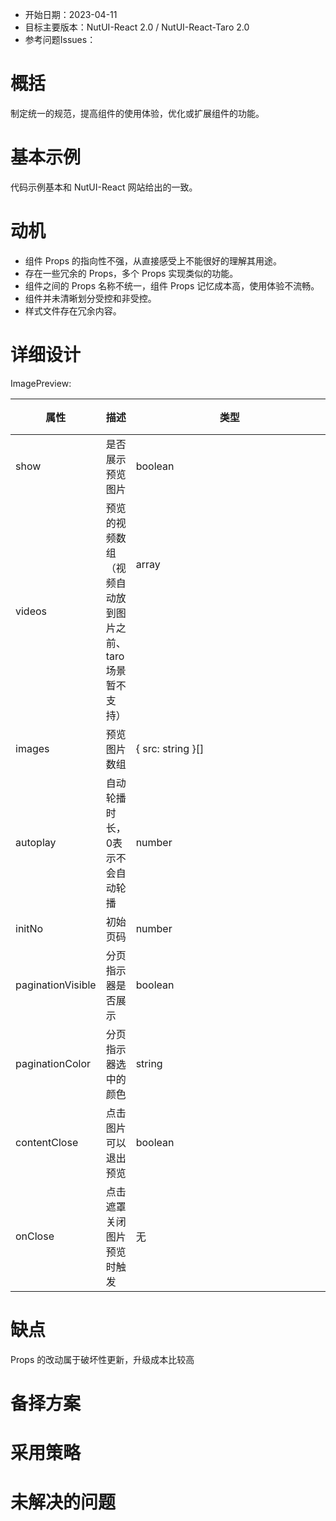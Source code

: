 - 开始日期：2023-04-11
- 目标主要版本：NutUI-React 2.0 / NutUI-React-Taro 2.0
- 参考问题Issues：

# 概括

制定统一的规范，提高组件的使用体验，优化或扩展组件的功能。


# 基本示例

代码示例基本和 NutUI-React 网站给出的一致。


# 动机

- 组件 Props 的指向性不强，从直接感受上不能很好的理解其用途。
- 存在一些冗余的 Props，多个 Props 实现类似的功能。
- 组件之间的 Props 名称不统一，组件 Props 记忆成本高，使用体验不流畅。
- 组件并未清晰划分受控和非受控。
- 样式文件存在冗余内容。


# 详细设计


ImagePreview:

| 属性 | 描述 | 类型 | 默认值 | 改动点 |
| --- | --- | --- | --- | --- |
| show | 是否展示预览图片 | boolean |  |  |
| videos | 预览的视频数组（视频自动放到图片之前、taro场景暂不支持） | array<object> | [] |  |
| images | 预览图片数组 | { src: string }[] | [] |  |
| autoplay | 自动轮播时长，0表示不会自动轮播 | number | string | 3000 |  |
| initNo | 初始页码 | number | 1 |  |
| paginationVisible | 分页指示器是否展示 | boolean |  |  |
| paginationColor | 分页指示器选中的颜色 | string | #fff |  |
| contentClose | 点击图片可以退出预览 | boolean |  |  |
| onClose | 点击遮罩关闭图片预览时触发 | 无 |  |  |


# 缺点

Props 的改动属于破坏性更新，升级成本比较高

# 备择方案


# 采用策略


# 未解决的问题

